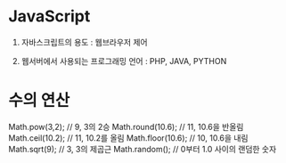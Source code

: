 # JavaScript
1. 자바스크립트의 용도 : 웹브라우저 제어

2. 웹서버에서 사용되는 프로그래밍 언어 : PHP, JAVA, PYTHON

# 수의 연산
  Math.pow(3,2); // 9, 3의 2승 
	Math.round(10.6); // 11, 10.6을 반올림
	Math.ceil(10.2); // 11, 10.2를 올림
	Math.floor(10.6); // 10, 10.6을 내림
	Math.sqrt(9); // 3, 3의 제곱근
	Math.random(); // 0부터 1.0 사이의 랜덤한 숫자


	  
